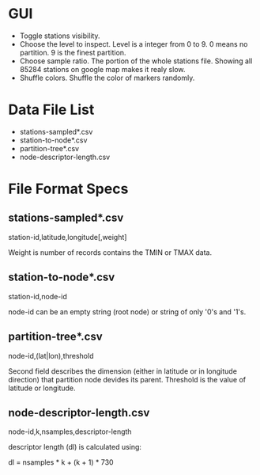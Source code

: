 GUI
===
- Toggle stations visibility.
- Choose the level to inspect. Level is a integer from 0 to 9. 0 means
  no partition. 9 is the finest partition.
- Choose sample ratio. The portion of the whole stations file. Showing
  all 85284 stations on google map makes it realy slow.
- Shuffle colors. Shuffle the color of markers randomly.

Data File List
==============
  - stations-sampled*.csv
  - station-to-node*.csv
  - partition-tree*.csv
  - node-descriptor-length.csv

File Format Specs
=================

stations-sampled*.csv
---------------------
station-id,latitude,longitude[,weight]

Weight is number of records contains the TMIN or TMAX data.

station-to-node*.csv
--------------------
station-id,node-id

node-id can be an empty string (root node) or string of only '0's and
'1's.

partition-tree*.csv
-------------------
node-id,(lat|lon),threshold

Second field describes the dimension (either in latitude or in
longitude direction) that partition node devides its parent. Threshold
is the value of latitude or longitude.

node-descriptor-length.csv
--------------------------
node-id,k,nsamples,descriptor-length

descriptor length (dl) is calculated using:

dl = nsamples * k + (k + 1) * 730
